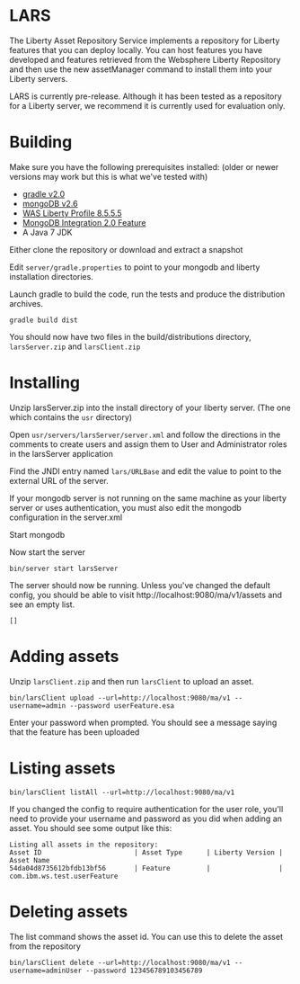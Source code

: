 # LARS

The Liberty Asset Repository Service implements a repository for Liberty features that you can deploy locally. You can host features you have developed and features retrieved from the Websphere Liberty Repository and then use the new assetManager command to install them into your Liberty servers.

LARS is currently pre-release. Although it has been tested as a repository for a Liberty server, we recommend it is currently used for evaluation only. 

# Building

Make sure you have the following prerequisites installed: (older or newer versions may work but this is what we've tested with)

* [gradle v2.0](http://gradle.org/downloads) 
* [mongoDB v2.6](https://www.mongodb.org/downloads)
* [WAS Liberty Profile 8.5.5.5](https://developer.ibm.com/wasdev/downloads/#asset/runtimes-8.5.5-wlp-runtime)
* [MongoDB Integration 2.0 Feature](https://developer.ibm.com/assets/wasdev/#asset/features-com.ibm.websphere.appserver.mongodb-2.0)
* A Java 7 JDK

Either clone the repository or download and extract a snapshot

Edit `server/gradle.properties` to point to your mongodb and liberty installation directories.

Launch gradle to build the code, run the tests and produce the distribution archives.

    gradle build dist

You should now have two files in the build/distributions directory, `larsServer.zip` and `larsClient.zip`

# Installing

Unzip larsServer.zip into the install directory of your liberty server. (The one which contains the `usr` directory)

Open `usr/servers/larsServer/server.xml` and follow the directions in the comments to create users and assign them to User and Administrator roles in the larsServer application

Find the JNDI entry named `lars/URLBase` and edit the value to point to the external URL of the server.

If your mongodb server is not running on the same machine as your liberty server or uses authentication, you must also edit the mongodb configuration in the server.xml

Start mongodb

Now start the server

    bin/server start larsServer

The server should now be running. Unless you've changed the default config, you should be able to visit http://localhost:9080/ma/v1/assets and see an empty list.

    []

# Adding assets

Unzip `larsClient.zip` and then run `larsClient` to upload an asset.

    bin/larsClient upload --url=http://localhost:9080/ma/v1 --username=admin --password userFeature.esa

Enter your password when prompted. You should see a message saying that the feature has been uploaded

# Listing assets

    bin/larsClient listAll --url=http://localhost:9080/ma/v1

If you changed the config to require authentication for the user role, you'll need to provide your username and password as you did when adding an asset. You should see some output like this:

    Listing all assets in the repository:
    Asset ID                       | Asset Type      | Liberty Version | Asset Name
    54da04d8735612bfdb13bf56       | Feature         |                 | com.ibm.ws.test.userFeature

# Deleting assets

The list command shows the asset id. You can use this to delete the asset from the repository

    bin/larsClient delete --url=http://localhost:9080/ma/v1 --username=adminUser --password 123456789103456789
